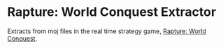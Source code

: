 # Rapture: World Conquest Extractor
Extracts from moj files in the real time strategy game, [Rapture: World Conquest](https://store.steampowered.com/app/547520).
